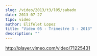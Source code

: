 ```yaml
---
slug: /video/2013/t3/l05/sabado
date: 2013-07-27
tipo: video
author: Elifelet Lopez
title: "Video 05 - Trimestre 3 - 2013"
description: ""
---
```


http://player.vimeo.com/video/71225431
